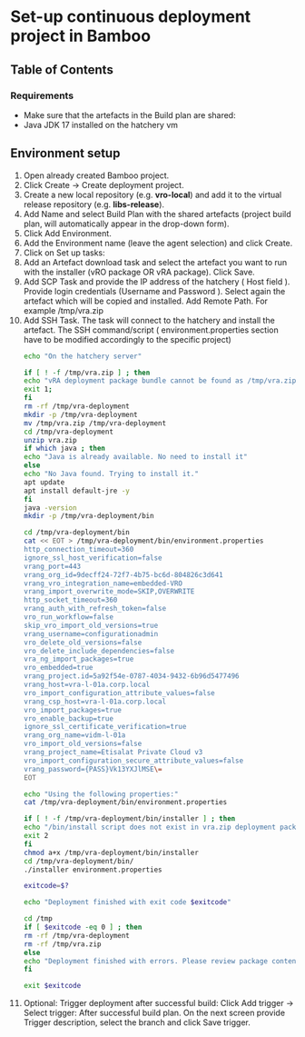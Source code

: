 # Set-up continuous deployment project in Bamboo


## Table of Contents


### Requirements
- Make sure that the artefacts in the Build plan are shared:
- Java JDK 17 installed on the hatchery vm


## Environment setup
1. Open already created Bamboo project.
2. Click Create → Create deployment project.
3. Create a new local repository (e.g. **vro-local**) and add it to the virtual release repository (e.g. **libs-release**).
4. Add Name and select Build Plan with the shared artefacts (project build plan, will automatically appear in the drop-down form).
5. Click Add Environment.
6. Add the Environment name (leave the agent selection) and click Create.
7. Click on Set up tasks:
8. Add an Artefact download task and select the artefact you want to run with the installer (vRO package OR vRA package). Click Save.  
9. Add SCP Task and provide the IP address of the hatchery  ( Host field ).  Provide login credentials (Username and Password ). Select again the artefact which will be copied and installed. Add Remote Path. For example /tmp/vra.zip
10. Add SSH Task. The task will connect to the hatchery and install the artefact.
The SSH command/script ( environment.properties section have to be modified accordingly to the specific project)
    ```bash
    echo "On the hatchery server"
    
    if [ ! -f /tmp/vra.zip ] ; then
    echo "vRA deployment package bundle cannot be found as /tmp/vra.zip"
    exit 1;
    fi
    rm -rf /tmp/vra-deployment
    mkdir -p /tmp/vra-deployment
    mv /tmp/vra.zip /tmp/vra-deployment
    cd /tmp/vra-deployment
    unzip vra.zip
    if which java ; then
    echo "Java is already available. No need to install it"
    else
    echo "No Java found. Trying to install it."
    apt update
    apt install default-jre -y
    fi
    java -version
    mkdir -p /tmp/vra-deployment/bin
    
    cd /tmp/vra-deployment/bin
    cat << EOT > /tmp/vra-deployment/bin/environment.properties
    http_connection_timeout=360
    ignore_ssl_host_verification=false
    vrang_port=443
    vrang_org_id=9decff24-72f7-4b75-bc6d-804826c3d641
    vrang_vro_integration_name=embedded-VRO
    vrang_import_overwrite_mode=SKIP,OVERWRITE
    http_socket_timeout=360
    vrang_auth_with_refresh_token=false
    vro_run_workflow=false
    skip_vro_import_old_versions=true
    vrang_username=configurationadmin
    vro_delete_old_versions=false
    vro_delete_include_dependencies=false
    vra_ng_import_packages=true
    vro_embedded=true
    vrang_project.id=5a92f54e-0787-4034-9432-6b96d5477496
    vrang_host=vra-l-01a.corp.local
    vro_import_configuration_attribute_values=false
    vrang_csp_host=vra-l-01a.corp.local
    vro_import_packages=true
    vro_enable_backup=true
    ignore_ssl_certificate_verification=true
    vrang_org_name=vidm-l-01a
    vro_import_old_versions=false
    vrang_project_name=Etisalat Private Cloud v3
    vro_import_configuration_secure_attribute_values=false
    vrang_password={PASS}Vk13YXJlMSE\=
    EOT
    
    echo "Using the following properties:"
    cat /tmp/vra-deployment/bin/environment.properties
    
    if [ ! -f /tmp/vra-deployment/bin/installer ] ; then
    echo "/bin/install script does not exist in vra.zip deployment package."
    exit 2
    fi
    chmod a+x /tmp/vra-deployment/bin/installer
    cd /tmp/vra-deployment/bin/
    ./installer environment.properties
    
    exitcode=$?
    
    echo "Deployment finished with exit code $exitcode"
    
    cd /tmp
    if [ $exitcode -eq 0 ] ; then
    rm -rf /tmp/vra-deployment
    rm -rf /tmp/vra.zip
    else
    echo "Deployment finished with errors. Please review package content in folder /tmp/vra-deployment on the hatchery server"
    fi
    
    exit $exitcode
    ```
11. Optional: Trigger deployment after successful build:
Click Add trigger → Select trigger: After successful build plan.
On the next screen provide Trigger description, select the branch and click Save trigger.
